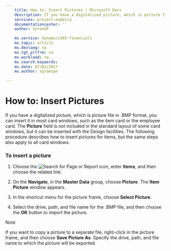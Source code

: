 ```yaml
---
    title: How to: Insert Pictures | Microsoft Docs
    description: If you have a digitalized picture, which is picture file in .BMP format, you can insert it in most card windows, such as the item card or the employee card. The **Picture** field is not included in the standard layout of some card windows, but it can be inserted with the Design facilities. The following procedure describes how to insert pictures for items, but the same steps also apply to all card windows.
    services: project-madeira
    documentationcenter: ''
    author: SorenGP

    ms.service: dynamics365-financials
    ms.topic: article
    ms.devlang: na
    ms.tgt_pltfrm: na
    ms.workload: na
    ms.search.keywords:
    ms.date: 07/01/2017
    ms.author: sgroespe

---
```

# How to: Insert Pictures
If you have a digitalized picture, which is picture file in .BMP format, you can insert it in most card windows, such as the item card or the employee card. The **Picture** field is not included in the standard layout of some card windows, but it can be inserted with the Design facilities. The following procedure describes how to insert pictures for items, but the same steps also apply to all card windows.  
  
### To insert a picture  
  
1.  Choose the ![Search for Page or Report](media/ui-search/search_small.png "Search for Page or Report icon") icon, enter **Items**, and then choose the related link.  
  
2.  On the **Navigate**, in the **Master Data** group, choose **Picture**. The **Item Picture** window appears.  
  
3.  In the shortcut menu for the picture frame, choose **Select Picture**.  
  
4.  Select the drive, path, and file name for the .BMP file, and then choose the **OK** button to import the picture.  
  
> [!NOTE]  
>  If you want to copy a picture to a separate file, right-click in the picture frame, and then choose **Save Picture As**. Specify the drive, path, and file name to which the picture will be exported.
